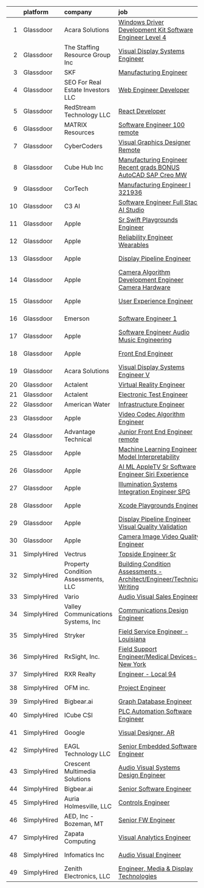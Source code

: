 

|    | platform    | company                             | job                                                                                                                                                                                                                                                                                                                                                                                                                                                                                                                                                                                                                                                                                                                                                                                                                                                                                                                                                                                                                                                                                                                                                                                                                                                                                                                                                                                                           | update_time   | location                  |
|---:|:------------|:------------------------------------|:--------------------------------------------------------------------------------------------------------------------------------------------------------------------------------------------------------------------------------------------------------------------------------------------------------------------------------------------------------------------------------------------------------------------------------------------------------------------------------------------------------------------------------------------------------------------------------------------------------------------------------------------------------------------------------------------------------------------------------------------------------------------------------------------------------------------------------------------------------------------------------------------------------------------------------------------------------------------------------------------------------------------------------------------------------------------------------------------------------------------------------------------------------------------------------------------------------------------------------------------------------------------------------------------------------------------------------------------------------------------------------------------------------------|:--------------|:--------------------------|
|  1 | Glassdoor   | Acara Solutions                     | [Windows Driver Development Kit Software Engineer   Level 4](https://www.glassdoor.com/partner/jobListing.htm?pos=126&ao=1110586&s=58&guid=000001818f5b534f98980e9c5dc2a4fa&src=GD_JOB_AD&t=SR&vt=w&ea=1&cs=1_f6d991b3&cb=1655967536418&jobListingId=1007957927404&cpc=444700D72F2ECBCE&jrtk=3-0-1g67lmkrvih5p801-1g67lmkse25bb000-983fdca3f4359704--6NYlbfkN0BQuJXpfawXtfhwzLerQhC04iCxGrelUvn_xttDeop7CMmG32gURwRxm542mwoFEh4aNktjgSe-GzsmSvdsR7Xs8Ks4KAl7yGkqM1YVBptcoBQ_J3IU7Umagqnc7lV_90O0dvwW5E8eoHdibuQ4eS4NBYbFea634m-WNjdhG9UdkiTxn6KhthLkRzHnCnpgIe3mKR7_tgY_3AM1QGYx_PXPWtJiJoaIRWQC4MwR93r4pgpRCW6MV4tlu_9SjaaoUIpr9C3Kisgg8tc8hWV7mHoND1UyGovOrW0x_8EQ-vukLEyaL9cY1Y15Yjj-6WGTVEl2glSCFmZr6epiRFradg_SeuRkYGiuyyfzqXpa9dYYmTE9piB8LDsYU70yVjMFBLA7HwnyNy_OHHZW3_KdcRfbH0F6MnAdTn-uKZN6-GDxAm39sz6E7Ue75t7-BPf5IYjWF-MoR2w2G_lsC_RKE_F3tGOUSwbGfBay43BRQQAqjK91m4MH8wjTl4b9tugH5eSoi2HQs9JGP--in4lc52r3Rz7do1vcFoiS_OF0-7yPM8n5Pw5Vj-Q2l2AliLSQxTXQk_QmNUwmuy4KWio-rHdISMip1dfT1f1Z5eUHccbY9GSQreFhxzpzKiNC3yO-1fFkCcJQaZQ8x2Y5GNerg8Pxke0FBrAyH1jo69VJDCGjTsUIYpxCAmqJEtq8HUrJiSdMZrvmF405T5G1oDya7uIxdmk1xw511dLz7oy3k8ug-Q%3D%3D)                                                                                                                                                                                                                                                             | 24h           | Grand Prairie, TX         |
|  2 | Glassdoor   | The Staffing Resource Group  Inc    | [Visual Display Systems Engineer](https://www.glassdoor.com/partner/jobListing.htm?pos=130&ao=1110586&s=58&guid=000001818f5b534f98980e9c5dc2a4fa&src=GD_JOB_AD&t=SR&vt=w&ea=1&cs=1_9c9388b0&cb=1655967536419&jobListingId=1007957377372&cpc=6FC5BA77C9A4CD78&jrtk=3-0-1g67lmkrvih5p801-1g67lmkse25bb000-e96ffac931801adb--6NYlbfkN0Ag7xs2oDEy_iEtiB-l409clJk0LmySV1bTE-7DqMs7SBne_yXNZuB1HqcdqIHuOgfp-np_P10pV2skRw6qI35TRNGwx78LnDHvfALm2v3ycX0Kd-1iWD_ZiAl5fY_b1ak8QUNI98My7KrkwtU7b4p3O-LaB6pr9LF3UtXpyhjJGWj127cKwD7Kp5TpiNZIXVa1xHrY6866LdZVIGVLlYmnBRr4rEWRvyaz29KefZv6dfv7wfCmLzxSGOX4adGf8FkBYq4Tsa8ZJXx1Tb12clP_59HR_YMq1eYaie_rM8pZI0ftSXivmSYAbPRuQFfkXckzJq4NbR56NvOCN8hwk3OcZHiiEOnSLPDWmhXkX3zAXTDONDV9UKV0_oE-TIlF-1YmeawDfhZzOxmIoiiYybAG_XP2oq7TElONCxUJEnChdJyV7IMcEu5LCcdboKeYVf29N1IoyywcOELH0OEqWulfNszXkz4LQ46J4V49PGS9WnOTuaL0bYDfOT0bU-4Y1u_ru2_mAUDIX2MxP0opVNqzF94jeZRTcWZlMvgy0GDAp533nVjrrIe249LI2UjIvCjcyJbkZmG70t1c0C6henY5tIodXnu7hH9WfGT7aXh0kC8YKJTemX2DPCrmdU19VM0DaAeQ-zeiZr8g-kD5A943-nkEUO2UGzc%3D)                                                                                                                                                                                                                                                                                                                                                                      | 24h           | Arlington, TX             |
|  3 | Glassdoor   | SKF                                 | [Manufacturing Engineer](https://www.glassdoor.com/partner/jobListing.htm?pos=115&ao=1110586&s=58&guid=000001818f5b534f98980e9c5dc2a4fa&src=GD_JOB_AD&t=SR&vt=w&ea=1&cs=1_45c29c39&cb=1655967536417&jobListingId=1007958089136&cpc=1CBFC3E34E2A31FF&jrtk=3-0-1g67lmkrvih5p801-1g67lmkse25bb000-140c0617e7a680a8--6NYlbfkN0BoVDIOlVsAi5PLVVRFHQ_uFgnGICTpLY9MPRM1Q8nu7tl0QYkOxfXObR2afJRGB5t325NWDDYPgOxo0F9iSlVeDdh9oB5tbzY39mQ0NgJFaTV2sovTYziKq2_cgPs5FeKMOlDAqp-zUCpB1aNhA_1IQnZoaROCthUhVi6UzXt3gCCGEwyqnxp8ALHo6APvea6u02qtiJJysDUTCrFhCz9yZsig1EegsQF1Kcff_R3zy7e-ZFFthZn6X5IVY0FjJECKRn4imJlaFtB79m3Rjb8FuSgoAA8oKB1aPSNp7OjyCeejdnhsuCZFKrEzT8_dIEG_-ef1o276ygujJaootOIFt25rR01pn37EOHEcLIW26kTnMwPRi-ha1jmIi0oKMxOJacNYIgEqcpdrkF9o5P_DYsFAZwENZGK4-640oha0_62NPlMo8qG9FDmbx-LcDuPcv9nhctDSXRG15UOv_xxjL88Bb4tpMJgbF7qHjJ4KX66BWnHQ-4uULwLQ2psDwz6Xd_soIiWa360p2nqLbfr11CwdK8gHbYlXSiEu5jIT84xS5dMLkINqsm5ZT-5gydbRi7K0f5OhYu5iiLYmSfvdbWcOHrNIMoPFqA2vk4LYHdSPzswtX0Ncedm52n7P5fjT2nTe9GvTUlTtGAC5gyQ2tcIdvBEw_JJGEJMXgwDY18v4xmM22wvM21LcKwFKHXoNXVI-ZhLvWqeuxrLSU8lSpWNLXtmaIkU0RzgqM2q3YkG3KF7QU6O14bAVWyFFQhWqAhemjopfIChVFKINHBzWJNPql779KzFsCR4VsDqj5Q%3D%3D)                                                                                                                                                                                                                                 | 24h           | Dexter, MI                |
|  4 | Glassdoor   | SEO For Real Estate Investors LLC   | [Web Engineer Developer](https://www.glassdoor.com/partner/jobListing.htm?pos=112&ao=1110586&s=58&guid=000001818f5b534f98980e9c5dc2a4fa&src=GD_JOB_AD&t=SR&vt=w&ea=1&cs=1_d06952bf&cb=1655967536416&jobListingId=1007954277644&cpc=F583A5AE0DDDFE3A&jrtk=3-0-1g67lmkrvih5p801-1g67lmkse25bb000-bd2de49b0affd3e6--6NYlbfkN0DJfnl776HxIft2MNDC1rkXQ3Z9Iau6Lmi_e5Adjz34l-U_GG9K-pzeo5vzy-H4UdLvZO03n6YEIYM_j4_PppWEz64mI_MM6u70QG_oTLCevZfDnvfsA0Km-yuaa4-i4AvderyC5MVZvdVMzRZtW6D31v-pO-0kkx1-UgT_qm9vAQ8oew2zgqpoMQt5bgzBQrYGfpGxLpLzET-dEu_m0tQS0MxxCxWLnnXKdgVkAV7-amLGHsYzqUYgIjaYtnIfHfhm8FT8pxbbLv_7MaprkY4uzr4_RQIapOtY0w6NmKA_UAmyNOFi7B0W-2Xfh6TgaCezq_Jo0GSigWmQKsionoH5By8aa5PimwdZYlrEfDhFvPgO_ETasTgxNyRWdDWJ09dhT3-047o7HFQlIl1d4dvAAdFt4fpSkQUje_WclyN0G1yJMbbt53fB7cQ926lgNtz1kWt6u9NjN-c2On5hNgGQaTE5-x2p3-Dj06oxL8uArXqhWje-FwlInoO62_dl69Q%3D)                                                                                                                                                                                                                                                                                                                                                                                                                                                                                                                                               | 1d            | Remote                    |
|  5 | Glassdoor   | RedStream Technology LLC            | [React Developer](https://www.glassdoor.com/partner/jobListing.htm?pos=110&ao=1110586&s=58&guid=000001818f5b534f98980e9c5dc2a4fa&src=GD_JOB_AD&t=SR&vt=w&ea=1&cs=1_722fa38e&cb=1655967536416&jobListingId=1007956773373&cpc=E521981D00147CE2&jrtk=3-0-1g67lmkrvih5p801-1g67lmkse25bb000-8a574113bc7e8765--6NYlbfkN0Af4VUVFC65ZFGPeY38cqKHBXywLY7NZRgmgZnkNCReYTEQAOd-TTSyAj4YzGraWReXalJVkunaw1nndv_UJCqjeqdPrk1lpk_TzUiZ_svtIdBTnO-ZFvnmQGcjIi6GNpu4FSJs-uF_hXuFUzOpIADejgki0K57qMy9VSHJK8SlPd40_uLd9CkwI_cnZHcxeNyh1hagMJEBF5q2p-MAj-vr5TNc_cYpDNlXtL5qzcN04CHL6x20xGXyZH4HzyHUyH8sSlik-V1qgobRy1URgVAGnG31lVw8agYHzA_E2zxyXqVaXKpgwd-6AGHXzZUF_fOvfuoxxt8_mPYtq-0sde137Eq4ppthx_rDu8yPFpEbwV-gpnYfGNH9GbpCfE21N4Z27PnMlSi7FRYI7undicnIAsdv0STE4gTLK6IbXtMhgfnGC4T-2Um7ROxWGqlVw2I2yggaDLyzpeCPLoX1J-mxh03Gaex2HvdXGKiFAODXRI7F8_Tidi-Ulpzfo2iEeA0bugV0-EcguQ%3D%3D)                                                                                                                                                                                                                                                                                                                                                                                                                                                                                                                                        | 24h           | Remote                    |
|  6 | Glassdoor   | MATRIX Resources                    | [Software Engineer 100  remote](https://www.glassdoor.com/partner/jobListing.htm?pos=121&ao=1110586&s=58&guid=000001818f5b534f98980e9c5dc2a4fa&src=GD_JOB_AD&t=SR&vt=w&ea=1&cs=1_8fa4de3c&cb=1655967536418&jobListingId=1007958108216&cpc=FB7E4A1762AE5BEC&jrtk=3-0-1g67lmkrvih5p801-1g67lmkse25bb000-8068608305ccc952--6NYlbfkN0De5ppvndiyxA0pMSLQzOe_j9Mra0KF_8EhxTxOKXtZIfhM20E97mGJ28x3XA14Fw2vGxXHBg4qGNLg5cf3X6OmlyHFNNdDLVOrAWkY36_HyDNonQGELphYM3Wubmj2taHqa1AFvYcB5gll24ZSErUlz5QqCQHXOlnlkTL0lasScxcGQ5e0RLWlUibTH7gM-HAE4g8bY5Tee4-uyCXa2_fcnXs0I9-mgQZFyFwO4HIyib3CK68WOVqhLkCCQsXicKPqHQPLsiyxdaemdo87jw5jPg9cgGaMYjT3Ae5xdosCU7evccyLONYRrkhkQSO9Ve21Tyc4pJnVRFBBevX09006NLynapeMxj09Xa10AcZsHx04mryhianVVOEysJ_g9hMbrHa8I6C-Niib8rWCQOuttdOUs9xVHeu5YBnxV2JEgSLVOaCIhLfSw6SFvtukoB21ikzXA-FHn29CUSoPQYXxI9OLui5AZbiLvH925UXsl8fG1oD4echQEqGuYSAH5uO7X7fZhCuNB645YCcZLZV0VezNkwzzVSztx1ozcDkFvw%3D%3D)                                                                                                                                                                                                                                                                                                                                                                                                                                                                                          | 24h           | Phoenix, AZ               |
|  7 | Glassdoor   | CyberCoders                         | [Visual Graphics Designer  Remote ](https://www.glassdoor.com/partner/jobListing.htm?pos=127&ao=1110586&s=58&guid=000001818f5b534f98980e9c5dc2a4fa&src=GD_JOB_AD&t=SR&vt=w&cs=1_4175868f&cb=1655967536418&jobListingId=1007957267885&cpc=3DB599BF2F4828F0&jrtk=3-0-1g67lmkrvih5p801-1g67lmkse25bb000-99521b2c12ce38c3--6NYlbfkN0CpFJQzrgRR8WqXWK1qKKEqALWJw739KlKqr2H-MSI4eoBlI4EFrmor2FYZMP3muM1JQSspqDQOLdu7CeY9yQM71AFByHBwyn3F_K3RuyzY8eikWAaRqprPzHZlC5wGGjCAcGWs34LWvZeAQKdoI24sltMuXsmkhigiCSDCFh_y9rSqwSZvddlfoxzf-PkqVTwz9hB3AFE3kOOAb_TwB4xj8gS3-jhm8BPcEFfuQmlQDeNbUFX5aonWWumpelo0mCeataaMv9IKbVQEdWpQFFbzNu5knY0bBSWKnQmUpI6tud44sEAC7bz850V_7Wsl04fQTcZTuK6_kpeMwWF40ztthjwYVa2GNXlelRwuIao9msw5gMmDtLElWvx988KnBMagrq4qZTFyEfPQ-vkH3sYRscAditzfF9lSH951Uor9l4sRWdN2dFkSsa2Tw2EQYXKQS6neQxVqgVTomFTuTMlA7SgX14gZp_Tey5oVNuLs4thRZx5JNl5ZTagG4vXW7cvJPFDH12_24ctIZM5JE3dsxK5wg8n_P5z8r5UAtc_HiwW9dGcZjrnjPe8sjzMHoTfU96IJmJqTKhkR32XAjpoRz54ixFusLgwGYv7_NkjpEdOuNbq7q8rwkNfZoOsA1-qSIvj5PEPMsmnLJZI8TZnTJh9wF_aOLote7dX1NH1ZBLfCp2-fD-66akQ_mYHICiTDsFYzgsTXhBF1RI3KDSEia4Vhd0psIwoTX8Wv0FppZal6xznm4MiAw-JhZQuuCjBYS5FF7CKy8-MQ0ZOWil9Z3uLxs18cvbURsRqIYAOKYx03yXPRv9R2kiHXi9JhmmmM5f_plg4Z83PqLDwpE7KoMWqNwXQmGM69QiAKsH6a3-H_n_Wa0MEePWFWM8In32vWDh7xITVX9IB9ViJBcltpoYr8ytmvtRj63AyD7_xXvuxUb-dXlu5SDCNn8wB3gwiE3rjmKrZorG60wAHfeYOEcdutXa5DbZP1EaobFarWMQ%3D%3D)                           | 24h           | Stamford, CT              |
|  8 | Glassdoor   | Cube Hub Inc                        | [Manufacturing Engineer  Recent grads BONUS AutoCAD SAP Creo  MW](https://www.glassdoor.com/partner/jobListing.htm?pos=123&ao=1110586&s=58&guid=000001818f5b534f98980e9c5dc2a4fa&src=GD_JOB_AD&t=SR&vt=w&ea=1&cs=1_53b0cf82&cb=1655967536418&jobListingId=1007956677961&cpc=334ABAF5D42DC775&jrtk=3-0-1g67lmkrvih5p801-1g67lmkse25bb000-a53e03d9affdfa59--6NYlbfkN0CYTrP2MReuBlROm19G8TXqBXouW2qqVrLkihxTFAjaYCIWXfRtmZrShEMZzAnDSvc3Oa9nO9AVpxTSCpqw9ZbPpEYzV5IkxLfegyLBzl586TCym7kCenIyRWiWr2SypxmZDjLhYHNENpM0gCclbT0l0e0D6VhHqSMndJQrm50P9H20QFpM4hMaXcpyAolwJEOqGn6xILhZSXi-kYhWeFeNtDsyYkmdwKpBMaWueulZ5yqc11u-_kV9fRIH-1kQUD-TUs8XyDTBzr0CdAG4vmhE6grvfYZvtENzzKpqHkM6QMlTFFt2j8PAQjOL-__eSy9dj3wmnpDnfE7huYRiCiGdM0dIRVlnbJErnQTFwCs2rt_jh4Yu3HBYivyZRHE_E4ELa8wlZsZpfUG_0u4_DO2sqK0jgVzvrt-rNVSjTA_l4oYd95WFaFKM-EBj1jEXHFpvvDmo0aEXFJ-_3W6YUxdv1GiGyxch4njqpA7Y_Zqp8SQUbii0pIFPGCZNFkCdjFy26Yhvcptedg%3D%3D)                                                                                                                                                                                                                                                                                                                                                                                                                                                                                        | 24h           | Waterloo, IA              |
|  9 | Glassdoor   | CorTech                             | [Manufacturing Engineer I   321936](https://www.glassdoor.com/partner/jobListing.htm?pos=122&ao=1110586&s=58&guid=000001818f5b534f98980e9c5dc2a4fa&src=GD_JOB_AD&t=SR&vt=w&cs=1_4266d4c0&cb=1655967536417&jobListingId=1007956864214&cpc=F4EED0218A761C36&jrtk=3-0-1g67lmkrvih5p801-1g67lmkse25bb000-b56bd1c39ba3246b--6NYlbfkN0ATCZlh4at3dJuJ3v9QYE_c1VOYF6jG6qQshNoY64OlFGro_RWsbK-5h7eL5z77V0l7xmg-qkgWKxmWcCSqmxa3wjR3PhstjOZ6NI0oygv7ZU3Uksng-Ao79O7ix95Vq9GyNanxoL6zqxxpfOCWBvfiLhb8pMHyCj3PDozGUnhmiINHzN25qIuE5jMemwVu0eQbsysgDW9ftOOIL4poPNoz9BTjoAUZKZmLG-GCfgDB3vMcEemEAsdRlBTGSqJ4qKSjX5ffWlBzAl0zOkdmgIwXq8v00_qihfRlzzzubI12mhl4omYNaZwblnLMbJ1UfSveebYsnGv-o90BEhDwlVWUdWUCyjbJ32NtCG5yrZTY4oP7wLOiA6vQwhCWfFLRAi-tTs0LREU0iol5JyLtJ8nH62QShhCliVRwe5h3YxPWXwhtynIgddcMlKoTDsML4n_FGLA6bkyKSQOUuwFYEBh92ElnjDiPq9wZJh-ALeY4nkgyxZs_AIiVncso8QQjVioGxgd9flbpmdjVtbctVjPzt5vX3Io77vDIdIQuSgQvZnLfbCDtoAhuP8UxX60LV6STHJ-lYKWu1AwYnpgVhAXcn-4QLedPHug%3D)                                                                                                                                                                                                                                                                                                                                                                                                                                         | 24h           | Ladson Village, SC        |
| 10 | Glassdoor   | C3 AI                               | [Software Engineer  Full Stack   AI Studio](https://www.glassdoor.com/partner/jobListing.htm?pos=103&ao=1110586&s=58&guid=000001818f5b534f98980e9c5dc2a4fa&src=GD_JOB_AD&t=SR&vt=w&cs=1_6f882c83&cb=1655967536415&jobListingId=1007955521196&cpc=D910AC0D9B8C6152&jrtk=3-0-1g67lmkrvih5p801-1g67lmkse25bb000-8a96c50a49112854--6NYlbfkN0D4bo66PM1kCl6wRamJJ6msh9qR2jct2W0HPAxD2Z39HPVI8R92fM7vzalm-pQ8GBExpZt1b7x_CaGnJC1eJHHElY3_0rZtjkaWreWzEcucCyAKoItwTx0qOk4CRfNPmUwKX9_KrYPTeugbMyURB8cqgV62Xjxj1I7shyLNe47xDgoMvdvjZUv51AmvmiCZY-RuprchWjrp6GkNg5cPgbXTEe9n7a_skaAIP51P3cXBDXr4BAPvfLUuNFUf8ixwq4iTZocUo7U1WUunTuCf8WAKZkaP8_Odhn7CSQw_YCva5MZgGygRTg7LXD8Dj3nZyuCQWWHZR5EOW0xi1wYfss25OZzlHl9hqP3eLHFsCxAYEl44xpJV-94Q0Knc1phFxPoTIHPcoweRNDjqZAixVpAVRYeCfH6YSAftc2bcCKJgwnLpu5ilw4551BayhBXMz9o-5m1gE7YyfA%3D%3D)                                                                                                                                                                                                                                                                                                                                                                                                                                                                                                                                                                                   | 1d            | Redwood City, CA          |
| 11 | Glassdoor   | Apple                               | [Sr  Swift Playgrounds Engineer](https://www.glassdoor.com/partner/jobListing.htm?pos=114&ao=1110586&s=58&guid=000001818f5b534f98980e9c5dc2a4fa&src=GD_JOB_AD&t=SR&vt=w&cs=1_b23ca626&cb=1655967536416&jobListingId=1007948569637&cpc=AC285F3A3ECA6BB0&jrtk=3-0-1g67lmkrvih5p801-1g67lmkse25bb000-7f76313a1ff47489--6NYlbfkN0BvKrLyj5gPmtZO9T8euul8TCxuuKNOtzRJOomxnwSEodTz2Bc-sPZlt2Zgji_QUXEN9ARuup2V6OzfYpJ1pk1l8LqRmpQDBrlgjO7n1J2D7Ij3JUuEb8LW2o9kze-OiBCuV3aD-sAEnInA_CgQZ1aY7DKEn8q72rws9_R88BnPzgeZq3pqPxPzXsARhfqQ0Pnzc9Cc5C0x7uxH0WnoSInC1XuxGafQTQtbh9ntlDfmHwNEo_31KxHX6HuBM9YS3-Wbv9zSe7JQ1l5mfu-KpEU-r06L3CgCN5XoDorxytf81Liccz9U7X2LfSmybrL_YvhRFD1cJkYmU_au0o1gOExeV_yrtHVEoAvcBWUH_mWLTUwH7c66HExzjW8Y3T0mtZYssYkxuqoZoBVgJSyVM6ilwlDzT-Ij3yg_FRbK-7DGYhDLhpgL1w0xNgnu4nla6h7apKDaM2qg_JsuSvFsnH7Otl-5uCEA5sGWrz5CPy-rqMBlJ-i4zZWCP47ygFKXaToIuSxjGmJhiiSP6fTdiZUn-HefIFfNeNgQumTN-bRRe-UssDFTTUamXaefkQsNZxcFZhqloOHMXCWiXUCigtlmQ9EMyk_4ZToRvn5Ja1tV3MNR-ksRxqASyxBpC8BUH7kI35uQb6UoMEzZFaTuzi45jUvRI6bT6GXNqi8cmv-_VldwMGpY61c0yBQGh2Do2aFUdqB-IubctLg6C9mw-o-_HkvvTl3wnAA_tcpqyIwx6bV4QD5EwDAoviKlST7V0wVRLlPKPtcgVU_HNAC4bsBtTqmxqYJ9C5VTsbe4LRe-UV8xpwal6T09FKEukF9--ag2Ed9DLG7ivQ4BDlk5aC3cOdvzLPBeGfvT4OIBGmJuyn501YtsEOA9m1r2habBO5Ph2gEMWLOR2PA6MNe0EK5KUSX0rAMXMehsdmQ2ueBYZMHshRCh1enxYZOKxTENwHxb51XzkP5bq4OXGudDgQwG)                                                          | 4d            | Cupertino, CA             |
| 12 | Glassdoor   | Apple                               | [Reliability Engineer   Wearables](https://www.glassdoor.com/partner/jobListing.htm?pos=104&ao=1110586&s=58&guid=000001818f5b534f98980e9c5dc2a4fa&src=GD_JOB_AD&t=SR&vt=w&cs=1_e621ad6e&cb=1655967536415&jobListingId=1007958038011&cpc=F41FEAB56D215062&jrtk=3-0-1g67lmkrvih5p801-1g67lmkse25bb000-9f780bf88a7bd243--6NYlbfkN0BvKrLyj5gPmtZO9T8euul8TCxuuKNOtzRJOomxnwSEodTz2Bc-sPZlO_uSwsktAeik9_-uAol_jQWQ8ExyWdhqWw7AxIbDbIMH5l2zjWDT-ZYWJp9INuKui0ZL8jvYsjp-X35SmK3PiEGuAVVH80dbtKrr1u2sYnJAKYawdF-qMA-SICwSi1W_zHLo9GjIA14axQ-3xYofu8pOOHK2sleCG_MjhNntXY_UDEbRwPPwz-Q0hQGOsWuDso4rJ0pxS8GPPCvG9_4AHHz-wPVN8qdn9DoQZeyttJXOWK_Zs-tvoVl2SkKDZPAykomgkrPfn9iOjjI5NsW3D7Bnes2M1e1nSeuDoWlDyITHXd-LkVlIgzuyUlCQbLnXzIqeDlJ617E9sfif3V6XaMeeg_My9si2dWi4qM730FoZYNStMrwsZMNRTl01nx4CqAnUDSTMYrANFDyjdYrjImtA4ybfZsEDt0XHIhqRvpSO9gsVdZHB5OkRddNr-KuZXgklHLDIGoaMAEGy0pqkO5MMwNezIKO_uxsuBK_8HsG5Rg6VXcu0cdLe6_dZCuHvFjDtqWBJwwid6ZskiOgdPCj1KA7FNCNUJep_Cvgf6uyR74MiWvP6mprTDjEGCuMhlkplfZ0CKPygBncxxcSqfzPiELSO7Ak4cugBivHgWAdFLGzmG_pMLQbhMZMkbCIwspr_isPvD7b9_mkM-wXnuLXdNKBuvGmTqsOW9j2Jm3u7_ldTxupjLFAlJPRJ7r0pgHlWXw-DnvSQHqZBLsK9M0mT5KDkR-FETnrZWvCllITf6G3EAgESsM8X3IS7jVKsgppir35yAM2rIeIIVM6W782j_7KwqQv0TlA_NWNCkdXxGA2YUByVPVh7StTaTpZ8QYh0-24ddygSzbRzdV8BfB1OOI1QnXvHin1lllKUk1F0GNOiATFc5fka2qsTOcTnMW7idF6YAYoUUVaWiurSnSaMxrynllFo)                                                        | 24h           | Cupertino, CA             |
| 13 | Glassdoor   | Apple                               | [Display Pipeline Engineer](https://www.glassdoor.com/partner/jobListing.htm?pos=105&ao=1110586&s=58&guid=000001818f5b534f98980e9c5dc2a4fa&src=GD_JOB_AD&t=SR&vt=w&cs=1_6a227631&cb=1655967536415&jobListingId=1007958038186&cpc=AC285F3A3ECA6BB0&jrtk=3-0-1g67lmkrvih5p801-1g67lmkse25bb000-3d1bf3c68c032b46--6NYlbfkN0BvKrLyj5gPmtZO9T8euul8TCxuuKNOtzRJOomxnwSEodTz2Bc-sPZlO_uSwsktAeik9_-uAol_jR8Lf2VbDRo_W_yd-m-vNOm3yKYaxD0LpfQgKgGNTiq_0G2oLeI14Fg0NeXXa2P4FdiIg7bRSYD4gUzHuAMI5lqYixsxQG2Lp8ZRFvZ0bkS_ByeF2Aicbryedbm67NFFTV1llJSvUYuSCehm6jiEKl7laSQKFhub-F1ef3y6qaSArRPNADxszwIEt_c8OHcr4dV5OVx2QmmQwAcW1iWvW-wqIwmKFWuF1gWNo_3LwmznFZzqrDtuf3a1WwVzuegSzITW1pPYLKS91mXE8FrSEvqSlvCB0qgPctEEFQLalrbH4T0DygTlqh2ran_H5UF0t2zv4hw7XYc2eqwmJCclfC2ZB4Nj6NTi5JP8pQntSMWvWz80lIA3wC1HMYdXfES3N-vo6gBZrSDnW1DJcGuD51OPsAgawK7WrUkPvwmXquahHUwrDVNZ9wuF3hLxToYqUo3iSpApkEM6kbaAViq05dxiUhY1QO9IcEApvBrGVZGpTnMRz2YMfk5uD4ZnxGuvrb-1BraLHjpJVFhKebRAeaoSp1MRV44ukmrFIrriVoFVx904vJeunqfVKF1s4kUidplytt7L5574Gr60HfZKGbIUk7BYBkFIHkUmRXspy-ilLVeV0iHoQt6-r2zdhtY-8gU38xrCDXzUyq1Pz7a-dGuGqk0GM1UBYoHZZfI6x5vbwtkurQPbK6dbpJxnvIfjf6Y6I-u8UQG9L-87oL5dQwlnl9zLHl_Rm6sOIAQyQ9LhPC2t96u1oTHLxcEFsbeFd0SzS8NDrtXGtAPxbzkCY6IjgYNGaS_HPKEIe-s_5wDyutAe6546MjjrncZ7_ZzZ1r2Q5AjMEgIz54k1OkUGyOYKD2Jmd8utbs9DfqObCWB7O4shQzqRtso6a4a_8PIG-w%3D%3D)                                                                   | 24h           | Cupertino, CA             |
| 14 | Glassdoor   | Apple                               | [Camera Algorithm Development Engineer   Camera Hardware](https://www.glassdoor.com/partner/jobListing.htm?pos=109&ao=1110586&s=58&guid=000001818f5b534f98980e9c5dc2a4fa&src=GD_JOB_AD&t=SR&vt=w&cs=1_739c5701&cb=1655967536416&jobListingId=1007949147569&cpc=AC285F3A3ECA6BB0&jrtk=3-0-1g67lmkrvih5p801-1g67lmkse25bb000-5c0c1df9f3ea514c--6NYlbfkN0BvKrLyj5gPmtZO9T8euul8TCxuuKNOtzRJOomxnwSEodTz2Bc-sPZlO_uSwsktAei6uAIfbfKaLiRhOwijNpQhHs-RicY2f_bzhsPgWv8AWUk4hWVBqR61Fbtf2VowpLXwuZXIS6QaKPz-UCk_EDGJdQ34NiOTR2Q4OXxrqwFIIkegBj0k3LjPn8APzWDZo-nKl_cWJbZ1w7KZPgJ6FK_JIx2ERGq0A47VL0pCAq753La7xyiq_Ud6nHajARHtzBjNcIfGOa6j9t7eBWo2hrD3umxGqYSali7PGbZ4L68COW3CBfbhzkolGBF_i51tNu1AriKyys7r0iQFQZjh9oTQhoR70HJbjXx3Xz41oFsKvODUIVhqvMDsAvRnOyjmQF3VkojdmvDVIBbP65tkfd79aEull8ga7VqZLsFmiIhKkzcUp3Qp5YN_XA5smULLnMrtCpr3b5ei6EaiionlOtXx8xV918oQ2rPkn4cG6oMnMwiKgFRaeuuYpYcDYI2I6E6zWvIqnE7FmYVDeOWLK1oIgmF7D7k2Ze37ogaMOoFOF2J_XP1GeohwwKEXKrlNs8wNHenuwshhu5SNXKL25ZU56vvIddPcOHvcdnZoGMt1fHwUKGn_wG44EZJIAnGiYuzg5obRzbhIZUNkPXYbQvOPiiECUfWqQb4vvBv71uM8bFrugASL8s84k3804ebOZvlYeje2aqKZZrGXGMVYaoQebZG0xBdx1FtfIkSN2p4UGANlks05KwQw6L-_CQoqYay-Fw2jcbBksrdBPMm2arqGJdKY5Ogx-kSc2OCMhgXU0-OqzJgJIXjbbWnbGc61OFFgCZloT2iau9oKjcJJ20MOqdTpPkDYVrtDYAFLT_1dQKCVAF5R_swEprtwneOF8PT0AP9WvCQ8BZpFpplJ-frwME3SaP7lidRT3KLNDE8PV8vOOsRWd6CaueDT_kpqNiOlPdpXPOS7HjMdfOl7-Qmih2lie6S2JXVT8aD0ZGHKtCGHN_wzbZ8F) | 4d            | Cupertino, CA             |
| 15 | Glassdoor   | Apple                               | [User Experience Engineer](https://www.glassdoor.com/partner/jobListing.htm?pos=111&ao=1110586&s=58&guid=000001818f5b534f98980e9c5dc2a4fa&src=GD_JOB_AD&t=SR&vt=w&cs=1_b410c881&cb=1655967536416&jobListingId=1007955803522&cpc=F41FEAB56D215062&jrtk=3-0-1g67lmkrvih5p801-1g67lmkse25bb000-ec677311c0cfd8bf--6NYlbfkN0BvKrLyj5gPmtZO9T8euul8TCxuuKNOtzRJOomxnwSEodTz2Bc-sPZlO_uSwsktAejGsqNLBE1RmxjLskCjyH_TXfqwgVR1oHOCVuK2Lb6v448V_0xQ25VTiDFqK89ACX0_gb5xLrV3vXLAryzNMNyU1u4Jl7ORYdYdBnQzTRDgjwX2xtQ1iIur0Neukr3PgBx3mbaX7uaKKZRvFL8Ii0m9rf7-6vOzu3AOKZaTK4Zfah2SzYqN_ZhgBOhnXjD02pfo75e7ZAzHS1Lk3eFhuXgp79qus0wZpyD4svXdGxvMLHr0fQjREiKIVoNq7s8wOoMLmP9sKpQs13aButxUmFRICW12EtZCxZjZmFTe-lBfQ8g2RLYqv04NgNB_bjmxI9mWjpfelZmn7FDEsmD7MiDAGMT_WOFKLqb4HWxpStIY4HCKuYcP9mOhdGdfa4UGoFJKlEt1HhVFzsE3jAg6jTYtVrqNrkSLLMVZO8xS_cCFDAtJZI2ZSMmrZ-DoBi5iCXzfH8UYALcxbH5Jd9o57Ze3FPFDk05NyxEVrMSqLSFmmPoKAaj8IBuE07_saVexZaKluGrzYt6GbWb0MBJNeCQ6XiSeoYYVqwIxY1PMcnyJA5SuTN8DwGes1gQHhZrFrdMMg5JKbhJPXt-dnGxhu8ME7mfInEk_ySDqqUkvTeiTHs9FA45qnTlHkoltGANQvGCxh6msnbhZUbxMhHUxUs8_iYA_c0Wt9P63LodBUTG8yS2IriVQoc1rLGgiBhxpMmAZ4uvr6Hp-3Bigb6g8E31SMjYY9QL6H_nQkG6M2QRJrV9lXCjhUMcqgTjDLkGvOG3rVz5Rm_8C3P18SsrebOOLhLdnKLCeJsoTvnbX1LP_eGRgR8miyQCs39TB6dUNJdcqLsufNkCBDksqwIetJTZJWajZ-l-8TmxBXkZK8j0gLeTnbYjTAXPQeUkWYitMyfqD_szqLaDYPQ%3D%3D)                                                                    | 1d            | Cupertino, CA             |
| 16 | Glassdoor   | Emerson                             | [Software Engineer 1](https://www.glassdoor.com/partner/jobListing.htm?pos=113&ao=1110586&s=58&guid=000001818f5b534f98980e9c5dc2a4fa&src=GD_JOB_AD&t=SR&vt=w&cs=1_e75786e7&cb=1655967536416&jobListingId=1007952105215&cpc=6BF42D0955AE9A34&jrtk=3-0-1g67lmkrvih5p801-1g67lmkse25bb000-13fb62531377d502--6NYlbfkN0C0yHrujcxMCbkaG3IbA09ELIIJjJgF-_zVRJpDqTq0TdmYpHkhqugMUm8iRxiEf240Gbw3YHJ7IOXZ7OytipEHH6Il79GqgAHQIhXypST0pP3s-_BOaJASRzxzSuOtIbJKxnNjtoeCe4XP0dvgyEypQyrOVJEssjcncBJhjPHZHj6mIk21YYsUjshi5O-ohW4U5UGW42qi1dojQx_U63-Z7HHwq63N_O7sXgJgWSiH4SM6OdZ7UCsDPAIUCQ7tTBRaygAVC2Z2HvpJ0n3479u1ZOvuO9_WnR7gKvHukUWUdcSZ8YcdqKmmA7RZStenxRP4vNVQp7bpvzi8qiOK9tFK74BYBZTtbzIGEPwAh-LC_9wPBT1uJq7pk0UTFR8LHYB-MmwsDCcFjyDqMpSvcKms8O9tySX9Hqeb5aVzX5kRPqBZUuxsZdn9895IQkPzTdp2OUFEUtknq47G7xvti8TrqLiiOYDi73EZcIaw1OCJFzQ1urOS9JWLmhnjcylksYPQHGwMrdX_tUnNrPnlitJfs093ZalnUZOGqOdTuG46pF7Xlg26JwKaY7ilJy5tdgxvwBkD7mQ_MoIird8ZM4mYX--cr742J-ATHjiLm1jP1o2MvSANUfF4)                                                                                                                                                                                                                                                                                                                                                                                                                                     | 2d            | Marshalltown, IA          |
| 17 | Glassdoor   | Apple                               | [Software Engineer   Audio Music Engineering](https://www.glassdoor.com/partner/jobListing.htm?pos=116&ao=1110586&s=58&guid=000001818f5b534f98980e9c5dc2a4fa&src=GD_JOB_AD&t=SR&vt=w&cs=1_ce93531f&cb=1655967536417&jobListingId=1007953436681&cpc=F41FEAB56D215062&jrtk=3-0-1g67lmkrvih5p801-1g67lmkse25bb000-0f05742063eedeae--6NYlbfkN0BvKrLyj5gPmtZO9T8euul8TCxuuKNOtzRJOomxnwSEodTz2Bc-sPZl29JElYHfcoQTiZSeJqPqmVi6yPXnZ7RPIiHp7Ll7-5zhYqBOAyK9-D1QoK1PnLaKo5UwoRN33pvynulK16fbQXfLc58l3WIiymQZ9aFdke1u2W1wCLOwTwHYkWH1L5uEWOMFhsKOQFHShlgB57jMrfCPwJRmd06KS5dF2XD0f4xecE18V73wPZeIzDEeOmE6YoGdDVWkHTTf8o8tvJf57mqr_-ersYujs95fj8zZ7sU9RI5qoqT5lllAsfRbRZogmliYMJRM7NdDTPJIe7Qz2FflhBFA0Gql_BR8qg_hMNUnjqTVDmPjMYNUNj97u-pKvVwrWLdQTXd4AwDUMhhRCS6sVvEikNuhsU2ZWT5gv3wCqhV09HJmemqJYF0RtjsIFfElPQ7SvH67zsVXSqg7yWePPLGwJIzrBUdztHlqQnWAIa4LmR0-GjBJ5r7MKVGsGZgy-a0F6ECGCrUbeu_Pp2gOQAi-G51Wg7gKlXeAZMKjxFfZJILdWzAPkZetz3G4bacMPkRnLW0KuliftT79rDaCii5d3uzul3-P2v1wwqqGFzO2o0wFvZT0dJW78LyeGZNb1-kgSqdZY_q5A3GEn3mP4C7mIeG8mP17UOZmu3sq14LDn40E072SL5h-JHxvqHpeMtf7dlmXnfFhmT5g-X17R-Bb-Y5OUwnWLh_DADFFMiIIVIYfT5rjS4sWpjktLEI6hx9UCC5Os5OhpoOsa7mm2reKdRBnU1pcxKNGXKa6vlVLGBAb23hLJAFOpNxgc0jY58JUySNioSVTVLE5kExr3elVp0PHGdzZ-e6yZDA1nELxPyXVW8zhyKLUCudsBOU-Gj7AadEWBnNdeuS96DkvgkR3G5pMVxM0SINs44l4VqB_HS-4sdloeaYr6XcYd1Kw-nJifSh-lK8JJjPf8x3CDPh5ewDpl2ssdPAUTeU%3D)                               | 1d            | Culver City, CA           |
| 18 | Glassdoor   | Apple                               | [Front End Engineer](https://www.glassdoor.com/partner/jobListing.htm?pos=117&ao=1110586&s=58&guid=000001818f5b534f98980e9c5dc2a4fa&src=GD_JOB_AD&t=SR&vt=w&cs=1_36458ebd&cb=1655967536417&jobListingId=1007933516390&cpc=451933188B21919D&jrtk=3-0-1g67lmkrvih5p801-1g67lmkse25bb000-b6500184dc1db087--6NYlbfkN0BvKrLyj5gPmtZO9T8euul8TCxuuKNOtzRJOomxnwSEodTz2Bc-sPZlC5mDe-NOaJjexjl82Pa-gbnnFPtYgRzWEPjy9f7yGWAebL98c8wA1Q6S_f-EXZvOv21yoVYMHPCCMfAfS0vJj1wgC4brmm0jIqkcBJTa9YIr0wTRlGydN3Zvb5b3aB1zkrekFXweu7UAQ5gOWpCe_kVE7ZBpStkymueTnJzCleLqKNQCjF7ZlKzD1i6glJautp8PGKyqXO61g4e17bFv2fZEUkCVxzElWhLksvi7I8o38RHY5BWcQ4iQ49TuJqiV-F3i2laUu0OuRNcWDhi4zy_EhmufiCV-wmymN2AYyz0BVhX9AZp5E5AfiP01G1cXlmGcZ_MuwmZDyP_zZMsko-okSFqx7ujVI56XA1Y3QQ06pV52Lbdt4OWmk2gDGSmnBcsvmOZ-vknNfIjT1ZforjnrpQr_lq_lry9Q6cLxJLmSUY66IlwnMacOPAfFH3uL5zsUtlkWRvJHcLfTG9QFVuwUUL-9dxzg7RNgzNNSsdpFERZ5RwuVZN9Umv26YM3xLtZkNjdoEq-iQ2iStzRKTQ7QrgB69m1idEcw3ET5lwR4tF5fiCME97kOyEY_eNGqDlJC7KKMGfLJ6jdnPeTfXhp2etDNg6evc8vGbZLy_tJ4P35CY69ls8WlDMLg-JPMpIdhY7DsMcNqy0TbFBLEtVdgLNnKNZPS-sjbod8z1DE3_blvv9qHTJ0xhuLJ-NqvKACD49Ex3kMh_2109wOL9JJMQcdvYrbeYFHabuC-_TLiFJ5G-4cCy2IZTiuHUKkE-aPZcf-w35zyeDT72DhFLBhEc6XSjvi9C6tZf7nKzlhMUvvNgaV3PPy5mH61_WvoUBW6e11jczP5MIgOdp0Jj1EGXnXSnNLvIiPmesUeE8mMJ5R_CmRf1HG6O4Mk_lVpOvALG_MVMag%3D)                                                                                        | 10d           | San Diego, CA             |
| 19 | Glassdoor   | Acara Solutions                     | [Visual Display Systems Engineer V](https://www.glassdoor.com/partner/jobListing.htm?pos=108&ao=1110586&s=58&guid=000001818f5b534f98980e9c5dc2a4fa&src=GD_JOB_AD&t=SR&vt=w&ea=1&cs=1_e71e01fe&cb=1655967536416&jobListingId=1007957927395&cpc=75B6770C194DCF89&jrtk=3-0-1g67lmkrvih5p801-1g67lmkse25bb000-004855f0fc67d43b--6NYlbfkN0BQuJXpfawXtfhwzLerQhC04iCxGrelUvn_xttDeop7CMmG32gURwRxhPm_v2B23n7TPLaD5e9AoWF-UBqlNoUAKAdYUw-3wsMYG7xFi-M9SzjuZIItc966DcuhcmhLIcqmQExUjg_LOQo6-Z5dXNyrZStfv-39c3iyOsa78KRkX1e13nVfpXZ0_K8uS37_Mrqq3tQMbbCdcvSl1ysDK-D4Gdzq_n_O52gzAZTG2BrDMWmXFenACiZqykS898Z535dg2JJsZf8RMoreua9x5VgtQfYf8y-Fu9IpXZSGwBdYAaytqnTVu4rr9u92ex_gJAvN4sKMDashp9V-9s95EdCbtumNv2kINPTMANcNhfRR9gjwx1vMQumsi-2QMoobDH4uk5-ETM5t44fb3snoJFz0rO0z7JiNCbeClz___OkWV_XBnlA2jbuinnTr9toVuHbF1gFIqBqEf5r0m_mzFCN5QrEcz-8bWq44uMLTgoV0iy5K75lJhpcgxAEyuQ8f3MKXNHb2DWrM13_E3CUMuskkAevWYWAv-oW7T9obBd0ssYnAbf76KbvbMwvBFLVsofXNCRkan1tixx8wC9GkmSSYql_H0QmuSKnreKJCJ1CoC1Us41bZ1z3blSJt9H7QqTzDvnfBSu1YG5Yj7b7YjMPpJeLvCP8oy1-y8PptdwdSTKHIH3iHJUpFy4kUhkTSgcUbXE_dZI3nt64lS4hsJzUmP9Jd3Nkafbg8qIHTS2UR8Q%3D%3D)                                                                                                                                                                                                                                                                                      | 24h           | Arlington, TX             |
| 20 | Glassdoor   | Actalent                            | [Virtual Reality Engineer](https://www.glassdoor.com/partner/jobListing.htm?pos=128&ao=1110586&s=58&guid=000001818f5b534f98980e9c5dc2a4fa&src=GD_JOB_AD&t=SR&vt=w&ea=1&cs=1_428af802&cb=1655967536418&jobListingId=1007958034731&cpc=56C4EA4A1A191A49&jrtk=3-0-1g67lmkrvih5p801-1g67lmkse25bb000-96aa2ba090153fe7--6NYlbfkN0ChYVx_I3yfZ_JDY3EFoivtqvi_stwnZ_kRt8Dowt_l_d1ydueao4NE-oUleRJ4yhjcuJgmeO8I2bH-DUPn450m_McB0dbOG8azO9xQ-XszaWsQwcvrvurQc_DSymZEZ01AdVzWQm0pPI8Ka2wxjNFStPRcBh22JE7OpPwlMtgrNE89Ab3Ev5u7sH_tux-GYrpNFTXgFY1F8jRZv0mYtIjaYyWVzXXsZr-3LF6oNuOR8rMx9qV_-FdKhdEf-maWvdbLjmDdaTlEqsrS6ifN8Vng9FHB9ygcNsEj4WywWuxSSyh-rpqrGbdFwkGYGsv-tAyF-s1WKiu3sEicxuBJoTjsbwC_d_jzvyBXNBI5fXoNP07QcLAUJMQcSKF9UEtN9GRI91xVJG46yQjUV6k_SvmjT2pnMPEqxDwroYEFVcnCs1y0NTY5xwWwrI0FXrj0WTzH8FAFpsiAg6DJukvP9HJ6W9KuKwBBztZyfwG1rTJ6fLdi1_CUAjzpjpa-1GFQuuJyq10bT5tYIfn0fkxwaidsa44dKTEz0UxB0_x9bMRwqnu5XXv2CI56Ms2EjC4cNI0HYlkE9VbzEwAU8jOqJ84trFBBeN1S8Jig_xqVBjWRtXQB_3rTvMzgWuhIaV2pEJdzCz2Lxne_JKH9OtE9db_JT0-8WvAlVpkFxJaTkc3Gg8VadQ9x8uJKOpVAGkYkOYZRELgCYtCDCHFX5grJBjF2MXie4tTh8ec9eoLFLNWFdYvXD4MF1GfIPw4biaNwbUdlO44ZuVUmCBOYlFqNIiyy-pxdmdAXD3cvxjB5zDZa_7sqXF2tus38YidhWe7YRn_wCsdTrZS-6xrGyWy-AMWuHHkCA47fBY5c7ageAxN1bID8TnAtV3H6pxcSd8btrZ07B2ENW3WszD76wP7Rp0n8hwsdgY4faB6iDZgJrirmyu9v5_KAoyz1K1JM21qqM3r4HhuY2VuBGXkS4ynD5DDxmH2sfPao9PjHyoVC1hOzNA%3D%3D)                               | 24h           | Chandler, AZ              |
| 21 | Glassdoor   | Actalent                            | [Electronic Test Engineer](https://www.glassdoor.com/partner/jobListing.htm?pos=129&ao=1110586&s=58&guid=000001818f5b534f98980e9c5dc2a4fa&src=GD_JOB_AD&t=SR&vt=w&ea=1&cs=1_034af683&cb=1655967536418&jobListingId=1007957723302&cpc=9DC6E4D8324653EE&jrtk=3-0-1g67lmkrvih5p801-1g67lmkse25bb000-30716180ecf0e319--6NYlbfkN0ChYVx_I3yfZ_JDY3EFoivtqvi_stwnZ_kRt8Dowt_l_d1ydueao4NE-oUleRJ4yhgcr4GSh7mNHfdnDCFv8sTij5aY2jMyhVTXJbeEgYD5IVWaCRPA0fYw06wMP-7zIQdCcRVoNYBh6bEHGSpNZcdAQl_-_dIQy3Ioc6Zf3afOqLB8NBzUgv7BvXnSSlSg4MF-f6QMRzdaAB62Gt4qZ6kOu_msgabfm1dFV6YGpZhSR7oHMX-BChjuy4RhqR9XnXsvFPxPOvwkkcujLJRnE8p9-npSfsff_TfmU1s_G8BXH9FiNF8Vs0u4JM3sJu4rkETOmSSsiI_AQbFfJUDg1nV2fTzbuD7QfpJJAn5ygEIiVLZZqA37qEc3H-SUZDW-b-uvZ97s55lmWa5_oE8rKwfOubqLEaZpuhizuPytkTvHOX2Df8DW10BKuE5K_Ryk-Ko2ja_HT08_cIn_ifSDfWjRBEpQtLVedBc3SgvwltoWmEWORFupPrnEWR8OcvkGP2fTpoS1ntqiOD6Zy5KQT1xVbu3_dYQL6ncHOa1GRJUTMjlkTibAl3J7q0bfHxg2PB95pRbPcsStan1V3OWrdcTjroias0KI77MI2N_nhNl6jazq9GAGHifbbDEHNALPzFYJQHVdjAqA6yat4k68iZloM17KFWMXgrJdNjNoio8-xfrWW7GJeg90v3hSS0mPO_P_PDH7xWcXuVPRhVx4Wl6ZB3d8Gf2qV_7bho6JOMepv6YlkxLEj9CWYoO7xcig2ZLrWHPdnyrmeAvNp9Z92T5kEWR9FDgAaJqmtb8m5N_s2HdN4tAOT0oyWyO1sGUQ0LtCRLFRWqU3zSOKJKiyJHC164AyxevoMtwogWCR8Y-JPMMJOeX28gyJz9ufDOzuaAQ43zn5zzBJVYNSwKOTrwZmGSRHwkm7EQtenFVzkgfF1SNdE6tkoftAI6sEwFLNzAzK3suVfv0i3DiRZYqsATzHWfahM_UxGG5EVY6SDRzpcQ%3D%3D)                               | 24h           |                           |
| 22 | Glassdoor   | American Water                      | [Infrastructure Engineer](https://www.glassdoor.com/partner/jobListing.htm?pos=101&ao=1110586&s=58&guid=000001818f5b534f98980e9c5dc2a4fa&src=GD_JOB_AD&t=SR&vt=w&cs=1_b668fb70&cb=1655967536414&jobListingId=1007957306989&cpc=C779B72A99EC89AE&jrtk=3-0-1g67lmkrvih5p801-1g67lmkse25bb000-2568110cc070baf1--6NYlbfkN0CLujGfbw16iS4AGarDSfFMWropu4XWWkHGJSXuJW_uex5Y1e9erQsO_KpA-eYHBnUjMBSMXEzVq0nme3SEAnUutaDH3XpooAeUkyn1mLGKgoocsYZPIQ3LD6peP5NFllOKNXQysfI3Txx0H8yS35pHXaEg4SqNcrfXMtCRapiC8Y4TZocbCwysK2n0m8bWtpb6ye4J_XDEfYJ3Y1GhA_mP-7UKVXj0ys1Knge8XLALhACYGZWQVmNdH3l_Ibi-XSO7TMc76kcKPwyvfBAQuSDeWC1pI9MjVg17RvaoedIm5Y83yUm0dkxQsyg3EaM_eIq2BYr0n1KRn8-1Fsx4OhSpzEYKI-uw8pC2_U2hMr549FjbWmlQKCEKULwUbcHX-jjlMaz5FlsNdW3bHfqZLkv9Xp-CZRSC2KmhfRSkahWdw8XykKeXU4pDDS0sxbTBTbjoRMu6Hrt61g_K0k4nK5vxC5zAZ7DGC3CtfmzMi1fJY90R2xcj_Le6Oz6ncVTW14KlYxS5tuw0yJD3LTASYdjiu4tQeqx7-iuRaSnKKMR24rgHcBf-P-QgesuEEMfgsyI%3D)                                                                                                                                                                                                                                                                                                                                                                                                                                                                                   | 24h           | Camden, NJ                |
| 23 | Glassdoor   | Apple                               | [Video Codec Algorithm Engineer](https://www.glassdoor.com/partner/jobListing.htm?pos=107&ao=1110586&s=58&guid=000001818f5b534f98980e9c5dc2a4fa&src=GD_JOB_AD&t=SR&vt=w&cs=1_505c739d&cb=1655967536415&jobListingId=1007958038256&cpc=FD1C1DA32C38CFA7&jrtk=3-0-1g67lmkrvih5p801-1g67lmkse25bb000-ad20c72a325e6a3f--6NYlbfkN0BvKrLyj5gPmtZO9T8euul8TCxuuKNOtzRJOomxnwSEodTz2Bc-sPZl8WPllYOnI2hO2aw3qf6jg4lbVoEBY9tk-wacfTl1UrhOPbQ6iwu5Y1bORnbqLDfBzIETKSX1vxbOgoMbHpaIue2UnfTNuqHu0q0m2mY4vPocjJeufUslwr4Ky3CY3S782E1gGM6-PnUyVimWgODmcNB5Ehk-T0_JeCW9-LtjE7w5Oj2jlKPZ7sDtD_EXPHP1cQe13lPbvf_JLsVO42BnVw_cXKw5uNDUsU3G8KQPulsDNd9zUdciFEVq2pC3qGPlbbJbOJriLlTCknXsYm_Etu_EowC8bNiG4-Hq18TjMKFrKtPO6Z3z1o4rbrJbZs4nliqJX9o-42VMexxR3J9zkYFFxfojMHa176ewRF-M2PO14KQQ0RPPm9bEAM_-gIO-xF_ow19oluXCWQRDFAjy1zqq_SAYz3HtXsyuwhEUe_nU9Va_6ZfMamdEmjANE5dFa1-Qw3fapwr54KrJN8hU8-5mnhy7Y8jq1sjcqlb-lCEJpNTFrEF2HVedrrrwjiEuF353Crk3lcoeSZQTUDjybtz9wydsWjpTPU5_sdRUpB0u2JhFg2DvujmxjYtxzZsfo0FUbBfqTEOrntMtmk6SzJ0_VhZktH2Aqa5Z9xorlNO8aOx07xHia-Y6OYnlmLq5jdJaLK48T7UmoAylgEa83Cg8c9XGXoY4iOgxHMahG2FstasBhgUdgwRqfITZjT9jGHgRNw8VHhGTt9g6fm1XaETWg6OpyBQYzs3sizg8lZvTRkLKVvT_c3hVLoV4sabzemRasrYpHP94BRnvyHXpwX-wm4xW4og0ChrxHI0pQvd7wLQTXUujg9m_D32F7BFhJBcJO2lzrckL6u_3aLylMVfmofPBVWg-SY-ZPyCnzwoNi6e_ci5wtBLSbHuqEuBGdePiqxcjpNcFjN1mW5ZVcEMRbYl3AECk)                                                          | 24h           | San Diego, CA             |
| 24 | Glassdoor   | Advantage Technical                 | [Junior Front End Engineer  remote ](https://www.glassdoor.com/partner/jobListing.htm?pos=125&ao=1110586&s=58&guid=000001818f5b534f98980e9c5dc2a4fa&src=GD_JOB_AD&t=SR&vt=w&ea=1&cs=1_8be9fe3f&cb=1655967536418&jobListingId=1007942235306&cpc=FD1C1DA32C38CFA7&jrtk=3-0-1g67lmkrvih5p801-1g67lmkse25bb000-3ef4f18a79d1de02--6NYlbfkN0CQRQ3eiV4YWjrRS1ho7HVQ9JO8v6Fb3eU0yDOJbdOiEguntuRlpE4-_N6DYLNj-GpQSiqMlfq5VNmt__wJbVA0BeDcoGB8_eMQz9R4To-V83SZYra7tjiH2EoqMxvxd2zM9nEccvdIzuD7cDtDIiGnSA6BDojHokelrmvPbvgmap66pZEt1yUsdjMoFQWgxg3rfGRJEJyL71ttB09DXDeEbtPh0VQjKjuF_xbSwWVsMKFz27P90QVAUJREfsbPEmBPBK3KEZhx0sU3cYJKYX98dqkJXp4gmP6AYZGhmONDrmwW8acsJGpDi8zseSrerze2YRsRXCkZXjwQOeOS17iS09VC8oRkQLfe5R4MDaqHR20EUznNO6eO6svL-4EmtswV2knmMrBmmBO6EPVKaEnoAbJRkeO6w-f0nLmSJCLtYcUlGtR1NMfFiTAu_t0OE2B4oSkN5k2OOlPqQ5bcIi1gxCdEOou_RAFf1X0RrADaKcTWrabkHsGwZ9vM4eRiky_5hzIeWaSZTUTmW27qzoV1fnONgDM_uJdKEyFxpN22TEVH5mqygWHAwepLDLajxuE%3D)                                                                                                                                                                                                                                                                                                                                                                                                                                                                   | 7d            | Santa Ana, CA             |
| 25 | Glassdoor   | Apple                               | [Machine Learning Engineer   Model Interpretability](https://www.glassdoor.com/partner/jobListing.htm?pos=124&ao=1110586&s=58&guid=000001818f5b534f98980e9c5dc2a4fa&src=GD_JOB_AD&t=SR&vt=w&cs=1_29b29f20&cb=1655967536418&jobListingId=1007948569663&cpc=F41FEAB56D215062&jrtk=3-0-1g67lmkrvih5p801-1g67lmkse25bb000-afc8edfe651881dd--6NYlbfkN0BvKrLyj5gPmtZO9T8euul8TCxuuKNOtzRJOomxnwSEodTz2Bc-sPZlO_uSwsktAejgqV9pQhN7vl4eX5xiEQM12PvMd9g87E-qTQQAS5oJoiaK8SfvAw6h8AdCOeUhahkHrqG1LQ8vjMxKoBj0UL_AiuUkwDxooGz7qltTz6h4n_P3tUEIJnANb7-FiDDw2Syd4wXZFg_xzmZgSpc4SJ--VufAW13_ZmXN1G6moXUUhDdnx-2IxW2TijsIbZBooMbmIon3i0Who5y86dIJHYiTrKdwo1mKWLtI-Qkjz7Da9ZwSkhqq2lApsCYI9_d3TDdSAwOMbe3jNinArz2oHbt1AavhQpNXP6_plts3J732_LrzZRr7FS8wBlfkLXlag0zxy-KEa19ygT1ZhdyDBbWGAjzePwVCmq7relOaXZQ4WoB9ExtgQBx0PIPOSFiIjOFmwsn1453dnLHJ0Rz5Jun4q_Wat7QspyYQWgDqOJJfD7zdjuQEdt1gi6vfjxWaGweo7AMGzM38r3Mxv0gWVQX3h_LU4MxtLd9ZF1Y_Xm1rmuxqu0VDMppUaP2egxT8EHiZLVc8EmRAN390XjVyZxDZ8e34c7Tu8YK17_mX1o_dPycYaZu2JJbyiJzIn3b9tcDvcOOmJRIvG0cwhw96hKMZfNRMKTssF4v--7-INANHB1eZLmb_Sp5qwHbzFGjvL_badpMyMIwEpwW8qKbEzzdaWPo_sG9Xs3V7NL6rW98hT_gvEd68DTk40AIT3D4CXR47qFul_VJL4GmnznF61PG5FnhM9A0p20Y1GtJXVV3b_EQ-9_CUZMPXunSKJ7SIc1Cw2InahOgw_hfAJ6enAMibsIPMJ1RiwXB3FgZaf_BX8w3v02KCSvUHQpceWyqZ_MZmT3hkuNAVXTI5Qeut3ekAbJTrU0evmpPAzbJvVtnafiUyZ9P0uGmsw_AaUfneqCK4z6wxRFc9FLBKl0KfuO4MzDdD8kEIoyqh4M1IfjylUA%3D%3D)          | 4d            | Cupertino, CA             |
| 26 | Glassdoor   | Apple                               | [AI ML   AppleTV Sr  Software Engineer  Siri Experience](https://www.glassdoor.com/partner/jobListing.htm?pos=120&ao=1110586&s=58&guid=000001818f5b534f98980e9c5dc2a4fa&src=GD_JOB_AD&t=SR&vt=w&cs=1_61c4e90e&cb=1655967536417&jobListingId=1007940998300&cpc=F41FEAB56D215062&jrtk=3-0-1g67lmkrvih5p801-1g67lmkse25bb000-783dbf51f400ce01--6NYlbfkN0BvKrLyj5gPmtZO9T8euul8TCxuuKNOtzRJOomxnwSEodTz2Bc-sPZlt2Zgji_QUXHfSSFio2T7kWLe7f92GfmJ1BTA8LCUzUAvK4f_fBZ7GAzWzpgfNeBz0P2mTwFthHRY20TOw9cX5aTXXo2-5-k9q8DnsMKYIjy53xvt7civqNB1kZw0pfY-fAOPHGKVCQwQVVW_LsNbkZfnF5L1mBVr1N4LXn9yXj_6PfEopFOsyI4i7ASf4Y4VIY2Luk0V0Zx2xxfjexgcn30dBbtOXAGhhzwquR5gu9tjOfu2WwDYIb3ESpnzMfXKA_LKLmrTfv0z8Rtd2aj0iIipVaVghvmMIAVvyPFqc00d1JjZhV_Ucsvb0jbVvARIhrpWxiRnOAILv_hP1jyymvBxDrDfJ5IMLDQ5A52cVGgM7mtTGoj7bbYWb712nZWnLCOiGQipyBqRLy9HAxmrsPDfAwRrbunGRBnCXqAkgBx9X1lxQCMyMoCq6xc0tFVY9FmlA5lhryGchr46LLu5z4sTsx3ajcYa6vlbJR0_c3T5qzZHsMdpMSmUBtdNycOOP3SSVuPyhDjhwmKmO84Vs6MWJ4S5L21-DeYDOz0IwWfWygMoKO1vjgig4S7O8KR6iF8kAqFKwRpinsbEMg4-6ulDL_cbStu6tjfQWvj6_s8mV1oh8JshaWtoC-xfXaWQKnpxbdIAQKMEpuuhlaRiiJZ-NRT51OUtp9Xihyu3Pm-HuQhAkHzw9XKyERiG0O8jpsZ_mH6bHEUYbpwd5Wj2b6mZrOzzBlfG1wRoXUEbHm1XAZvafjHf1QbJt3rOtSGdqTM2QTkOMqkPAigNskb38K1y0heHwUsfpW5AcStS-BgQDoZAK7R_ii2BHSr6JhMN0g3FIGcmUTmQqAIP-HJQiv1OldaWeuurpEVlpNpKfC3HNlbO780MAwcox0WfWJSrhqbtT2799AKEXiCupsdInByMVSUV4MF0tMff6xmOXuppo8UhFSsWJQ%3D%3D)      | 8d            | Cupertino, CA             |
| 27 | Glassdoor   | Apple                               | [Illumination Systems Integration Engineer   SPG](https://www.glassdoor.com/partner/jobListing.htm?pos=119&ao=1110586&s=58&guid=000001818f5b534f98980e9c5dc2a4fa&src=GD_JOB_AD&t=SR&vt=w&cs=1_031ce257&cb=1655967536417&jobListingId=1007950938253&cpc=F41FEAB56D215062&jrtk=3-0-1g67lmkrvih5p801-1g67lmkse25bb000-570cd8c04b01a78f--6NYlbfkN0BvKrLyj5gPmtZO9T8euul8TCxuuKNOtzRJOomxnwSEodTz2Bc-sPZlO_uSwsktAegldIYv01PzHLwnnaoK_606quQokT-R9P0EFf4nigfMic8xmTB42434eZebfNGnh_cTXd1oluzcl-JhIHbsiLGVFMIqKnNDHQT5_QuTZJ7k-kb5L20L5O56se7Q_cik64k_5utEYNHL87dx2H1A7NZjxMCiKqHKfWyJgFUK7sNYkYiL4T4LHCZTaywPYx8u7N61mU2fzvJnsh3DTbl0ux_VEjbDi3LLKfyZL089YKQLc1mCXcxINYWp8_JtIbFFgSUMXgQpvuAwlez8Rg6_G7AdRPGIzQMNROoLkSMmNglsyQN5akGVHOLJcKhlKJvwAf_FHP9cyZr7AIvWmHUZjRfHZ4cETSj0vb0nXjXhT67qxHtEQueEOazQfLPUWjirfgdMa9zNO2CBqPoQ41Dycyfsl8IChXTjIfRtpx024ZdHIUJToUhga1IasaW5Y0HKPg3sD5XiWHCqKUiJmZSdtxigfsa63o-8r1s8yw4dXrrQq9JF6lbTYQf5ZECoerwB7JbI89a_xgXzjbolPzsP1m2hhPbFb76enKzUhexVexte6q5zVCLhVrvn8LfEAJTyrFehwwY4RRcSqhVDVb4RSCWHr4NjDZxIyrG8AwyL0AYeRiqJ_LYaz_ONKafr97DvoEzEyc7KR8hd_oFH5VtlWlQ3ha4klevM3RIBCTi0C2g_wTb6nFbaE2eggay45ebjlZZPe3W421UKJZZQAMtk9FqKurp-xymJIDpb31j5WuEdShW1AvVo3RMy52zrit0FGjhUl-QtuOH6SoOFD7Y6fOI9HIL-hi1nARXWzgxrzn3ol5rqZmvSGRo7fPdKXZtbIEhdfLyi1xprHOeLAlz9fFxvCBpSGi5La6ZLGNzKTNUFkymNNyy1mWDEpsGHNbHwXv97rv5kvaU08iAZHBvgY3dQQ8wx0jei_ln5I6CNSdsR1Q%3D%3D)             | 2d            | Cupertino, CA             |
| 28 | Glassdoor   | Apple                               | [Xcode Playgrounds Engineer](https://www.glassdoor.com/partner/jobListing.htm?pos=118&ao=1110586&s=58&guid=000001818f5b534f98980e9c5dc2a4fa&src=GD_JOB_AD&t=SR&vt=w&cs=1_03da31d6&cb=1655967536417&jobListingId=1007946397445&cpc=F41FEAB56D215062&jrtk=3-0-1g67lmkrvih5p801-1g67lmkse25bb000-1eabdd4c0f646900--6NYlbfkN0BvKrLyj5gPmtZO9T8euul8TCxuuKNOtzRJOomxnwSEodTz2Bc-sPZlt2Zgji_QUXFkMrv-A0Wv3OjKHeztfVoVlYxEhF5vP7bU5z6_eh0G4RE-G-zGVYyMCpsVXADjHIK2sZRHQ7sE-BNjjE4tap99OAm_thaOjVrep_eJe1S7EmrOnMm2lo4DkaVNTClob2-W1eFfh9tXonc97CdRFqrEXu4SSR39gU5WEPLth2GNdpLqjgS7-9GlkoaqXJ3A83QwSS4AZmE86e_03lVJjIn2P83Uo6fxRU4yngr69eqzVyTeaFhqpqlLfi-eerKkGShd0tdFdk9hQM36rsa9lj5vQiVO-3icqH9Rq087XpzXGBPHiWQse3TL1dDEaN7CBps-sswk3DcOsd6KNbvBvP2q6gx3DQiro1KD1FYJXTZtTyQ-gooS9vFN4VKlJlyQH60aTsSQQoMdb8vqaIqPcFec7W8sVAspCkmxLWGckVgpx1S7eODmfa2Hsvl3jf6GNPEdYWB52_d3tOa_XLTMqvkSsTcwKH73o5ibOh_pEfgWBc1lAmsOlmKuvj_pRci8Bm-w1Ym5LY5P86nRwetcW5GCBdJOURaTur742o8i4KbF3p5tCDevObfUC19wMUN62kZSQYa9Mm7lpItJtRWDryB4V2-L9WqUuuB46MkMoNZ41GG_pF5wx_RjOri9ilPFC85mJPWt2RevXq5fJfJxcX4OfrPaNtRmteZ5VHnr3v9RgWKQr5YQoYgdhNXPY46G4Dq6VFWi472SoT7OFUqsxY8_KKDdxo5AjlK-BPDAtE_TwRz2u-CvevCsdU56eqvSmFWummcI3L48Eygy38esi1ayTniwlY2bAwz2zY_GAnUAMMY0AdtYbouefDGP5kmD7Wa5LcRTOx4_IMqD9xduucESSH3HCygt7FHdZDsNCbRdryb-XwsSO3acmRTw323hWWVtc11xDwe3ng%3D%3D)                                                                  | 6d            | Cupertino, CA             |
| 29 | Glassdoor   | Apple                               | [Display Pipeline Engineer   Visual Quality Validation](https://www.glassdoor.com/partner/jobListing.htm?pos=106&ao=1110586&s=58&guid=000001818f5b534f98980e9c5dc2a4fa&src=GD_JOB_AD&t=SR&vt=w&cs=1_7b6ef62f&cb=1655967536415&jobListingId=1007948448396&cpc=AC285F3A3ECA6BB0&jrtk=3-0-1g67lmkrvih5p801-1g67lmkse25bb000-0c80eaab987f14db--6NYlbfkN0BvKrLyj5gPmtZO9T8euul8TCxuuKNOtzRJOomxnwSEodTz2Bc-sPZlO_uSwsktAegYsGoi7O03IVCPFlivCRuOTMeNGd4-afnG9XYRb4xRFpA3HzyODXNXGTtN1zfUYR7OXcDeAVzWxhSBAvAJMLvtIJfPQ_xXTZd1D_iGkwjwDowjGr0omZaAQQ30LPVTOTx8ODzZ8vPNV-sDqU08JC7YAUQ-hGNBZCC22OUH8J506vqB5NlnnjO8oeneoFPN1a4pQIGJOyH7v2HPh9r5g9vUu_H3RPNdKeZW_qcM73wWvzG41EgMeHvJHPCbWS58CTT0Lfhff-1lbLlWFJ_mPcrKA9BwadH0ETucnAR4oOzulZCVfByCgFwVI8OG9TXaBsOiq6KUrYYoJ0ez7iQCuWKyZc7pNqeyS1IsEmxhsB-WyOT2j996k7aAbqkHuzL4kvrD8amGoUWYWyb3UVHlEoeeKfDQHocysbpmH0QVPxQBxxoKeRtgk8ZnAm7L03iVwNU8QFJqjT24ZhyDFDvJ1IRbp2xZEzGNx-6RTXyMMejbFnBERvARA1nFZ6fRSzRa8TtC5j3eOxaCBH2x5A9o_ezE0VWk7FxsUsUSecP1dnJ_8HSCR93omrp0jU6fbYbiuvo1RLLm0DZUiJN4eY-tjuLCu-4TSwwAiJgJ3_azvVmxrzbKll_MWkWG8lOPRgHXeeLwAdmNTNxWibuE64YYr3VdlhlRbDSH5Oqaa_BXNCUUpVEoTGEiOiKpBFk7uTTYN8cbVGzIPRaxnThdjR9ARBbOtRoIhP73Tk4DSmpnds6AGVjByYGiarXtzG7106sxDOz2R4sYNjMcGyu_D9OVE3ZWmmQ5BQtJJmloFsSnZXUCXetEkF3WXGVySLBe0oQLw6i1WIwpi9P4CCHiEzYnIaAzVlUGLZGhyJbS-ButtF282zEgiiF54wjX6HciCYVGH3Uyx8K7A59_fJFCG-NC3Qq85RkrJpiSoeGpPEe908lV5tks1fQq0LSY)   | 5d            | Cupertino, CA             |
| 30 | Glassdoor   | Apple                               | [Camera Image   Video Quality Engineer](https://www.glassdoor.com/partner/jobListing.htm?pos=102&ao=1110586&s=58&guid=000001818f5b534f98980e9c5dc2a4fa&src=GD_JOB_AD&t=SR&vt=w&cs=1_b4fe1810&cb=1655967536414&jobListingId=1007950938230&cpc=AC285F3A3ECA6BB0&jrtk=3-0-1g67lmkrvih5p801-1g67lmkse25bb000-abdf6f894a68b08d--6NYlbfkN0BvKrLyj5gPmtZO9T8euul8TCxuuKNOtzRJOomxnwSEodTz2Bc-sPZlt2Zgji_QUXEk2DNZQvzAeLLna0-1dGwWOBavCq9r0GekkY2W45s0rRl6uGVSu84X-Apgk7mZzBn_N-mdbiwdkX8v15dPNWE8toDdCn5V3XocSg0KW7Fq6OrumQ-__47Te_rUC17-acOK_0vPdW40wi_-OlbytnDyYFs3w-kAyc3SdKBvEkRmPXsaL8HVy2E2DhSowaaiPov-AZttBFbWBbjxF1W_jUKslB8UXB70HshvtYrYH-2h-JaEZwy8UUOF-P-elr3bNkEvxWGqyHZkzbsoPiRJQ58iMwG1NnoNK4C_rvNurb_kP_5V8_-M4N2OZeC5epmZShubl8iiqfDAIVOm-OKLgiJDyeubHEaTbVS16fexgzUHI2Ptj38ZmA3ay8PqBBi1A-xYBdkhsmjBiKA2MP8jj6aKlZR1bZuaqrNTIA2BrnvJga4w3NU6G35o7sgU0zGOTWmjBU56TsD1PiHXSbUBVAuyoo4hp7eHtD_msgloKOpdvgpr5UT6nvpDfDAmMq9P2c2e3QtikhPv_IwYHK0YmRcnWwewgim_o1aoSiQr1zSmSomvpSSxyV53f-nF_OiGURlWDuc4728nE_td8uzsKj8nMM8OUZDjybYwNH36rcBVbvW8_h7SXlr053tpSJ5IFY190Z80-aeub_uR5dDbGltQUBOlQ4LvVRJtUMR6zaClal95hLmb2rh4QRP5gd1hSIkmBRkuQ9e1RVqtWOxl48J6XCfYHMOM6Qn5rzh71jZe29opV8O4GHJRkzyntGfP_zRgdlAC50ShU0HhA8cQ9207R5u-FeseVGZKfqtvsH7PhdPZX6InACRHv0hSwB1IwRC3QSRnL3XA2Raoo2TQCj4G5B879bo80_5Maq9KGZ2rivrmjCVOV6iV7Af5vuaDG65S6dL7yOBLsFQIjL_pYP5h)                                                   | 2d            | Cupertino, CA             |
| 31 | SimplyHired | Vectrus                             | [Topside Engineer Sr](https://www.simplyhired.com/job/b5ZIsZGFO2wXhajmiibAt4lX6x8WiMFb0eLBBC8iQQNktbtoDQyxPw?q=visual+engineer)                                                                                                                                                                                                                                                                                                                                                                                                                                                                                                                                                                                                                                                                                                                                                                                                                                                                                                                                                                                                                                                                                                                                                                                                                                                                               | Today         | Dahlgren, VA              |
| 32 | SimplyHired | Property Condition Assessments, LLC | [Building Condition Assessments - Architect/Engineer/Technical Writing](https://www.simplyhired.com/job/SSO6eNQUKiI2XAsGlwEVGqeX4ak1eedojxAWzM164_gINY7eQacksw?q=visual+engineer)                                                                                                                                                                                                                                                                                                                                                                                                                                                                                                                                                                                                                                                                                                                                                                                                                                                                                                                                                                                                                                                                                                                                                                                                                             | Recently      | Brooklyn, NY              |
| 33 | SimplyHired | Vario                               | [Audio Visual Sales Engineer](https://www.simplyhired.com/job/6pR7GvDTkqCJEhKqeTGD_wuaLoV7dJ7CRoBBl22yTvisH_lgRKtIxA?q=visual+engineer)                                                                                                                                                                                                                                                                                                                                                                                                                                                                                                                                                                                                                                                                                                                                                                                                                                                                                                                                                                                                                                                                                                                                                                                                                                                                       | Today         | Remote                    |
| 34 | SimplyHired | Valley Communications Systems, Inc  | [Communications Design Engineer](https://www.simplyhired.com/job/AUo7E07w2klkxUe_MpJEXKAe3q6D53g2ij9loL_ldPaRLYQDHOrlRg?q=visual+engineer)                                                                                                                                                                                                                                                                                                                                                                                                                                                                                                                                                                                                                                                                                                                                                                                                                                                                                                                                                                                                                                                                                                                                                                                                                                                                    | Recently      | Chicopee, MA              |
| 35 | SimplyHired | Stryker                             | [Field Service Engineer - Louisiana](https://www.simplyhired.com/job/LB74FgykW8tIvJvXAmh-2zv1h3sQtPPcHrO2qGYmucbxVMpDqWZw_g?q=visual+engineer)                                                                                                                                                                                                                                                                                                                                                                                                                                                                                                                                                                                                                                                                                                                                                                                                                                                                                                                                                                                                                                                                                                                                                                                                                                                                | Recently      | Remote                    |
| 36 | SimplyHired | RxSight, Inc.                       | [Field Support Engineer/Medical Devices-New York](https://www.simplyhired.com/job/e-lbESIxV6C1hZ_MMDXG6c_EqfXJQWFqpGsHyXBiMG79I9TrJVr2Gg?q=visual+engineer)                                                                                                                                                                                                                                                                                                                                                                                                                                                                                                                                                                                                                                                                                                                                                                                                                                                                                                                                                                                                                                                                                                                                                                                                                                                   | Recently      | New York, NY +5 locations |
| 37 | SimplyHired | RXR Realty                          | [Engineer - Local 94](https://www.simplyhired.com/job/QpArgVYTgWYo564dqVOZnUyshQixiDS936Rt8Scig1fBbYLMB6lm9g?q=visual+engineer)                                                                                                                                                                                                                                                                                                                                                                                                                                                                                                                                                                                                                                                                                                                                                                                                                                                                                                                                                                                                                                                                                                                                                                                                                                                                               | 6d            | New York, NY              |
| 38 | SimplyHired | OFM inc.                            | [Project Engineer](https://www.simplyhired.com/job/rctM7Myzj1F8NzUucNGMJ7woioZaRPx8uV3KjzubMkOFS4qp3vb2kQ?q=visual+engineer)                                                                                                                                                                                                                                                                                                                                                                                                                                                                                                                                                                                                                                                                                                                                                                                                                                                                                                                                                                                                                                                                                                                                                                                                                                                                                  | Recently      | Remote +2 locations       |
| 39 | SimplyHired | Bigbear.ai                          | [Graph Database Engineer](https://www.simplyhired.com/job/Rk35BSXj2hm3t17Q1KUoRs6CmlfmNpU3OrXuaOSPzfbeU7DmfjeSyQ?q=visual+engineer)                                                                                                                                                                                                                                                                                                                                                                                                                                                                                                                                                                                                                                                                                                                                                                                                                                                                                                                                                                                                                                                                                                                                                                                                                                                                           | Recently      | Reston, VA                |
| 40 | SimplyHired | ICube CSI                           | [PLC Automation Software Engineer](https://www.simplyhired.com/job/ueJVSzR-Ys_2bA1_EfVxzPp4MbxGDZBmbSQ-wCNvobSVqD1E62ndkg?q=visual+engineer)                                                                                                                                                                                                                                                                                                                                                                                                                                                                                                                                                                                                                                                                                                                                                                                                                                                                                                                                                                                                                                                                                                                                                                                                                                                                  | Recently      | Jacksonville, FL          |
| 41 | SimplyHired | Google                              | [Visual Designer, AR](https://www.simplyhired.com/job/yxWHdiSzOspjT-HT2hWZAf4_Zj-RLMOaw0jMv3LmQj1wRPJjhkWiXQ?q=visual+engineer)                                                                                                                                                                                                                                                                                                                                                                                                                                                                                                                                                                                                                                                                                                                                                                                                                                                                                                                                                                                                                                                                                                                                                                                                                                                                               | Recently      | San Francisco, CA         |
| 42 | SimplyHired | EAGL Technology LLC                 | [Senior Embedded Software Engineer](https://www.simplyhired.com/job/NRRLlY71XTwxn_6ghOkoDVqUm-CRYtq1XwytwTuYQvGMi8LxjjIksw?q=visual+engineer)                                                                                                                                                                                                                                                                                                                                                                                                                                                                                                                                                                                                                                                                                                                                                                                                                                                                                                                                                                                                                                                                                                                                                                                                                                                                 | Recently      | Albuquerque, NM           |
| 43 | SimplyHired | Crescent Multimedia Solutions       | [Audio Visual Systems Design Engineer](https://www.simplyhired.com/job/NCeffWK0Lqmj1fm6703nLHzrR11MWVwynLtkaChaH3NbX1CJhbswtg?q=visual+engineer)                                                                                                                                                                                                                                                                                                                                                                                                                                                                                                                                                                                                                                                                                                                                                                                                                                                                                                                                                                                                                                                                                                                                                                                                                                                              | Recently      | Remote +1 location        |
| 44 | SimplyHired | Bigbear.ai                          | [Senior Software Engineer](https://www.simplyhired.com/job/6QiIBPBg_A_-IeSV_hcCv4fsrPoDmGZ172_Yn3X7xuC1qINPrGd8_A?q=visual+engineer)                                                                                                                                                                                                                                                                                                                                                                                                                                                                                                                                                                                                                                                                                                                                                                                                                                                                                                                                                                                                                                                                                                                                                                                                                                                                          | Recently      | Chantilly, VA             |
| 45 | SimplyHired | Auria Holmesville, LLC              | [Controls Engineer](https://www.simplyhired.com/job/H9ySpmzmX41Kf7rJJ0QB-GNk_MmlHglemE5OHIkVFEeemfRG1kNQKw?q=visual+engineer)                                                                                                                                                                                                                                                                                                                                                                                                                                                                                                                                                                                                                                                                                                                                                                                                                                                                                                                                                                                                                                                                                                                                                                                                                                                                                 | Recently      | Holmesville, OH           |
| 46 | SimplyHired | AED, Inc - Bozeman, MT              | [Senior FW Engineer](https://www.simplyhired.com/job/zINmUZXgScoXXgS_gyiF3t60esMGL8VWIM8nJ8Kv2CvxPHXAK-fHew?q=visual+engineer)                                                                                                                                                                                                                                                                                                                                                                                                                                                                                                                                                                                                                                                                                                                                                                                                                                                                                                                                                                                                                                                                                                                                                                                                                                                                                | Recently      | Bozeman, MT               |
| 47 | SimplyHired | Zapata Computing                    | [Visual Analytics Engineer](https://www.simplyhired.com/job/g4QEOTFf8sH2lA5_tldw8lJtS2kDbUfskv1JwlM6wWE-n-q3zgREMA?q=visual+engineer)                                                                                                                                                                                                                                                                                                                                                                                                                                                                                                                                                                                                                                                                                                                                                                                                                                                                                                                                                                                                                                                                                                                                                                                                                                                                         | Today         | Indianapolis, IN          |
| 48 | SimplyHired | Infomatics Inc                      | [Audio Visual Engineer](https://www.simplyhired.com/job/a6yiAkcreByT3mCwcfTx-3wBDU9aA932IGaqixe5tNNj1XicLoEnKQ?q=visual+engineer)                                                                                                                                                                                                                                                                                                                                                                                                                                                                                                                                                                                                                                                                                                                                                                                                                                                                                                                                                                                                                                                                                                                                                                                                                                                                             | Today         | Farmington Hills, MI      |
| 49 | SimplyHired | Zenith Electronics, LLC             | [Engineer, Media & Display Technologies](https://www.simplyhired.com/job/b48t3OM4bIyquTZESuc1GAfMHJK7zaDM1Xos032xOnlLJJozZ3HBGQ?q=visual+engineer)                                                                                                                                                                                                                                                                                                                                                                                                                                                                                                                                                                                                                                                                                                                                                                                                                                                                                                                                                                                                                                                                                                                                                                                                                                                            | Today         | San Jose, CA              |